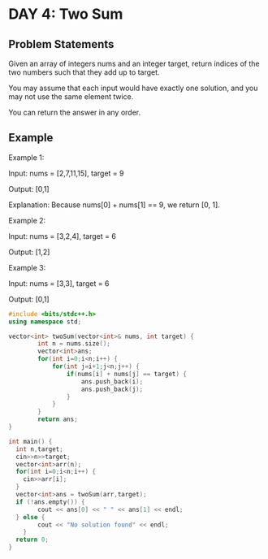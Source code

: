 # DAY 4: Two Sum


## Problem Statements

Given an array of integers nums and an integer target, return indices of the two numbers such that they add up to target.

You may assume that each input would have exactly one solution, and you may not use the same element twice.

You can return the answer in any order.


## Example

Example 1:

Input: nums = [2,7,11,15], target = 9

Output: [0,1]

Explanation: Because nums[0] + nums[1] == 9, we return [0, 1].


Example 2:

Input: nums = [3,2,4], target = 6

Output: [1,2]


Example 3:

Input: nums = [3,3], target = 6

Output: [0,1]
 

```C++
#include <bits/stdc++.h>
using namespace std;

vector<int> twoSum(vector<int>& nums, int target) {
        int n = nums.size();
        vector<int>ans;
        for(int i=0;i<n;i++) {
            for(int j=i+1;j<n;j++) {
                if(nums[i] + nums[j] == target) {
                    ans.push_back(i);
                    ans.push_back(j);
                }
            }
        }
        return ans;
}

int main() {
  int n,target;
  cin>>n>>target;
  vector<int>arr(n);
  for(int i=0;i<n;i++) {
    cin>>arr[i];
  }
  vector<int>ans = twoSum(arr,target);
  if (!ans.empty()) {
        cout << ans[0] << " " << ans[1] << endl; 
  } else {
        cout << "No solution found" << endl;
    }
  return 0;
}
```
